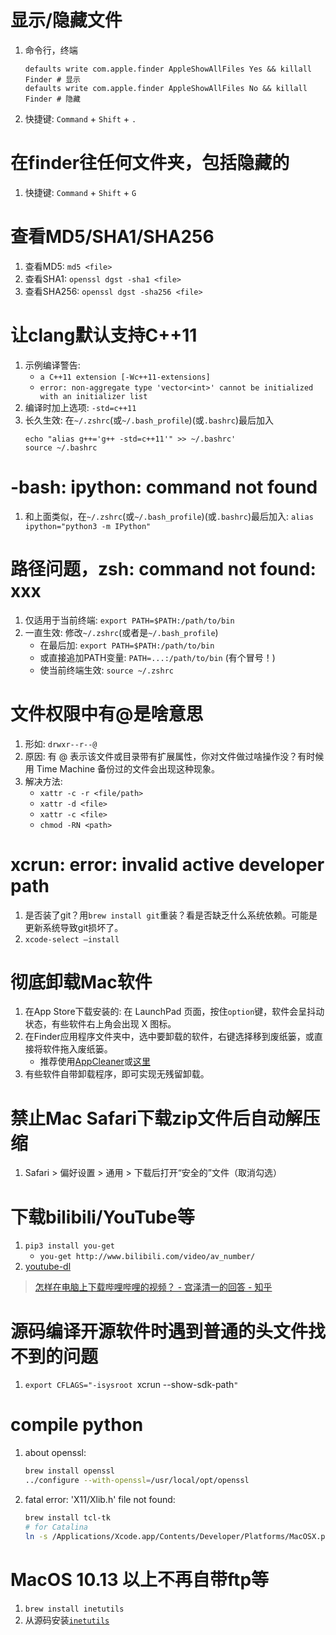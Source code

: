# 显示/隐藏文件
1. 命令行，终端
    ```shell
    defaults write com.apple.finder AppleShowAllFiles Yes && killall Finder # 显示
    defaults write com.apple.finder AppleShowAllFiles No && killall Finder # 隐藏
    ```
2. 快捷键: `Command` + `Shift` + `.`


# 在finder往任何文件夹，包括隐藏的
1. 快捷键: `Command` + `Shift` + `G`


# 查看MD5/SHA1/SHA256
1. 查看MD5: `md5 <file>`
2. 查看SHA1: `openssl dgst -sha1 <file>`
3. 查看SHA256: `openssl dgst -sha256 <file>`


# 让clang默认支持C++11
1. 示例编译警告: 
    + `a C++11 extension [-Wc++11-extensions]`
    + `error: non-aggregate type 'vector<int>' cannot be initialized with an initializer list`
2. 编译时加上选项: `-std=c++11`
3. 长久生效: 在`~/.zshrc`(或`~/.bash_profile`)(或`.bashrc`)最后加入
    ```shell
    echo "alias g++='g++ -std=c++11'" >> ~/.bashrc'
    source ~/.bashrc
    ```

# -bash: ipython: command not found
1. 和上面类似，在`~/.zshrc`(或`~/.bash_profile`)(或`.bashrc`)最后加入: `alias ipython="python3 -m IPython"`


# 路径问题，zsh: command not found: xxx
1. 仅适用于当前终端: `export PATH=$PATH:/path/to/bin`
2. 一直生效: 修改`~/.zshrc`(或者是`~/.bash_profile`)
    + 在最后加: `export PATH=$PATH:/path/to/bin`
    + 或直接追加PATH变量: `PATH=...:/path/to/bin` (有个冒号！)
    + 使当前终端生效: `source ~/.zshrc`


# 文件权限中有@是啥意思
1. 形如: `drwxr--r--@`
2. 原因: 有 @ 表示该文件或目录带有扩展属性，你对文件做过啥操作没？有时候用 Time Machine 备份过的文件会出现这种现象。
3. 解决方法: 
    + `xattr -c -r <file/path>`
    + `xattr -d <file>`
    + `xattr -c <file>`
    + `chmod -RN <path>`


# xcrun: error: invalid active developer path
1. 是否装了git？用`brew install git`重装？看是否缺乏什么系统依赖。可能是更新系统导致git损坏了。
2. `xcode-select –install`


# 彻底卸载Mac软件
1. 在App Store下载安装的: 在 LaunchPad 页面，按住`option`键，软件会呈抖动状态，有些软件右上角会出现 X 图标。
2. 在Finder应用程序文件夹中，选中要卸载的软件，右键选择移到废纸篓，或直接将软件拖入废纸篓。
    + 推荐使用[AppCleaner](http://freemacsoft.net/appcleaner/)或[这里](https://www.macbl.com/app/system/appcleaner)
3. 有些软件自带卸载程序，即可实现无残留卸载。


# 禁止Mac Safari下载zip文件后自动解压缩
1. Safari > 偏好设置 > 通用 > 下载后打开“安全的”文件（取消勾选）

# 下载bilibili/YouTube等
1. `pip3 install you-get`
    + `you-get http://www.bilibili.com/video/av_number/`
2. [youtube-dl](https://github.com/ytdl-org/youtube-dl)
>[怎样在电脑上下载哔哩哔哩的视频？ - 宫泽清一的回答 - 知乎](https://www.zhihu.com/question/41367609/answer/168592820)


# 源码编译开源软件时遇到普通的头文件找不到的问题
1. `export CFLAGS="-isysroot `xcrun --show-sdk-path`"`


# compile python
1. about openssl: 
   ```bash
   brew install openssl
   ../configure --with-openssl=/usr/local/opt/openssl
   ```
2. fatal error: 'X11/Xlib.h' file not found: 
   ```bash
   brew install tcl-tk
   # for Catalina
   ln -s /Applications/Xcode.app/Contents/Developer/Platforms/MacOSX.platform/Developer/SDKs/MacOSX10.15.sdk/System/Library/Frameworks/Tk.framework/Versions/8.5/Headers/X11/ /usr/local/include/X11
   ```

# MacOS 10.13 以上不再自带ftp等
1. `brew install inetutils`
2. 从源码安装[`inetutils`](http://ftp.gnu.org/gnu/inetutils)